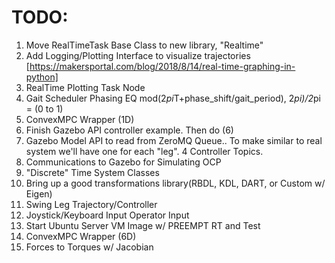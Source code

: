 # TODO:

1. Move RealTimeTask Base Class to new library, "Realtime"
2. Add Logging/Plotting Interface to visualize trajectories [https://makersportal.com/blog/2018/8/14/real-time-graphing-in-python]
3. RealTime Plotting Task Node
4. Gait Scheduler Phasing EQ mod(2*pi*T+phase_shift/gait_period), 2*pi)/2*pi = (0 to 1)
5. ConvexMPC Wrapper (1D)
6. Finish Gazebo API controller example.  Then do (6)
7. Gazebo Model API to read from ZeroMQ Queue..  To make similar to real system we'll have one for each "leg".  4 Controller Topics.
8. Communications to Gazebo for Simulating OCP
9. "Discrete" Time System Classes
10. Bring up a good transformations library(RBDL, KDL, DART, or Custom w/ Eigen)
11. Swing Leg Trajectory/Controller
12. Joystick/Keyboard Input Operator Input
13. Start Ubuntu Server VM Image w/ PREEMPT RT and Test
14. ConvexMPC Wrapper (6D)
15. Forces to Torques w/ Jacobian

